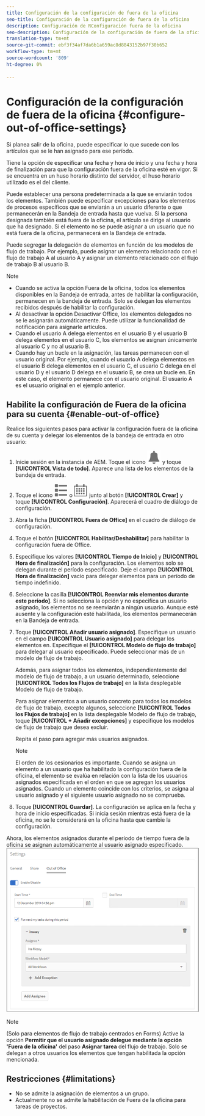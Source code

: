 ```yaml
---
title: Configuración de la configuración de fuera de la oficina
seo-title: Configuración de la configuración de fuera de la oficina
description: Configuración de RConfiguración fuera de la oficina
seo-description: Configuración de la configuración de fuera de la oficina
translation-type: tm+mt
source-git-commit: ebf3f34af7da6b1a659ac8d8843152b97f30b652
workflow-type: tm+mt
source-wordcount: '809'
ht-degree: 0%

---
```




# Configuración de la configuración de fuera de la oficina {#configure-out-of-office-settings}

Si planea salir de la oficina, puede especificar lo que sucede con los artículos que se le han asignado para ese período.

Tiene la opción de especificar una fecha y hora de inicio y una fecha y hora de finalización para que la configuración fuera de la oficina esté en vigor. Si se encuentra en un huso horario distinto del servidor, el huso horario utilizado es el del cliente.

Puede establecer una persona predeterminada a la que se enviarán todos los elementos. También puede especificar excepciones para los elementos de procesos específicos que se enviarán a un usuario diferente o que permanecerán en la Bandeja de entrada hasta que vuelva. Si la persona designada también está fuera de la oficina, el artículo se dirige al usuario que ha designado. Si el elemento no se puede asignar a un usuario que no está fuera de la oficina, permanecerá en la Bandeja de entrada.

Puede segregar la delegación de elementos en función de los modelos de flujo de trabajo. Por ejemplo, puede asignar un elemento relacionado con el flujo de trabajo A al usuario A y asignar un elemento relacionado con el flujo de trabajo B al usuario B.


>[!NOTE]
>
>* Cuando se activa la opción Fuera de la oficina, todos los elementos disponibles en la Bandeja de entrada, antes de habilitar la configuración, permanecen en la bandeja de entrada. Solo se delegan los elementos recibidos después de habilitar la configuración.
>* Al desactivar la opción Desactivar Office, los elementos delegados no se le asignarán automáticamente. Puede utilizar la funcionalidad de notificación para asignarle artículos.
>* Cuando el usuario A delega elementos en el usuario B y el usuario B delega elementos en el usuario C, los elementos se asignan únicamente al usuario C y no al usuario B.
>* Cuando hay un bucle en la asignación, las tareas permanecen con el usuario original. Por ejemplo, cuando el usuario A delega elementos en el usuario B delega elementos en el usuario C, el usuario C delega en el usuario D y el usuario D delega en el usuario B, se crea un bucle en. En este caso, el elemento permanece con el usuario original. El usuario A es el usuario original en el ejemplo anterior.


## Habilite la configuración de Fuera de la oficina para su cuenta {#enable-out-of-office}

Realice los siguientes pasos para activar la configuración fuera de la oficina de su cuenta y delegar los elementos de la bandeja de entrada en otro usuario:

1. Inicie sesión en la instancia de AEM. Toque el icono ![Bandeja de entrada](assets/bell.svg) y toque **[!UICONTROL Vista de todo]**. Aparece una lista de los elementos de la bandeja de entrada.
1. Toque el icono ![Selector de Vista](assets/viewlist.svg) o ![Selector de Vista](assets/calendar.svg) junto al botón **[!UICONTROL Crear]** y toque **[!UICONTROL Configuración]**. Aparecerá el cuadro de diálogo de configuración.
1. Abra la ficha **[!UICONTROL Fuera de Office]** en el cuadro de diálogo de configuración.
1. Toque el botón **[!UICONTROL Habilitar/Deshabilitar]** para habilitar la configuración fuera de Office.
1. Especifique los valores **[!UICONTROL Tiempo de Inicio]** y **[!UICONTROL Hora de finalización]** para la configuración. Los elementos solo se delegan durante el período especificado. Deje el campo **[!UICONTROL Hora de finalización]** vacío para delegar elementos para un período de tiempo indefinido.
1. Seleccione la casilla **[!UICONTROL Reenviar mis elementos durante este período]**. Si no selecciona la opción y no especifica un usuario asignado, los elementos no se reenviarán a ningún usuario. Aunque esté ausente y la configuración esté habilitada, los elementos permanecerán en la Bandeja de entrada.
1. Toque **[!UICONTROL Añadir usuario asignado]**. Especifique un usuario en el campo **[!UICONTROL Usuario asignado]** para delegar los elementos en. Especifique el **[!UICONTROL Modelo de flujo de trabajo]** para delegar al usuario especificado. Puede seleccionar más de un modelo de flujo de trabajo.

   Además, para asignar todos los elementos, independientemente del modelo de flujo de trabajo, a un usuario determinado, seleccione **[!UICONTROL Todos los Flujos de trabajo]** en la lista desplegable Modelo de flujo de trabajo. <br>

   Para asignar elementos a un usuario concreto para todos los modelos de flujo de trabajo, excepto algunos, seleccione **[!UICONTROL Todos los Flujos de trabajo]** en la lista desplegable Modelo de flujo de trabajo, toque **[!UICONTROL + Añadir excepciones]** y especifique los modelos de flujo de trabajo que desea excluir.
   <br>

   Repita el paso para agregar más usuarios asignados. <br>

   >[!NOTE]
   >
   >El orden de los cesionarios es importante. Cuando se asigna un elemento a un usuario que ha habilitado la configuración fuera de la oficina, el elemento se evalúa en relación con la lista de los usuarios asignados especificada en el orden en que se agregan los usuarios asignados. Cuando un elemento coincide con los criterios, se asigna al usuario asignado y el siguiente usuario asignado no se comprueba.

1. Toque **[!UICONTROL Guardar]**. La configuración se aplica en la fecha y hora de inicio especificadas. Si inicia sesión mientras está fuera de la oficina, no se le considerará en la oficina hasta que cambie la configuración.

Ahora, los elementos asignados durante el período de tiempo fuera de la oficina se asignan automáticamente al usuario asignado especificado.
![Fuera de la oficina](assets/out-of-office.png)

>[!NOTE]
>
>(Solo para elementos de flujo de trabajo centrados en Forms) Active la opción **Permitir que el usuario asignado delegue mediante la opción &#39;Fuera de la oficina&#39;** del paso **Asignar tarea** del flujo de trabajo. Solo se delegan a otros usuarios los elementos que tengan habilitada la opción mencionada.

## Restricciones     {#limitations}

* No se admite la asignación de elementos a un grupo.
* Actualmente no se admite la habilitación de Fuera de la oficina para tareas de proyectos.
